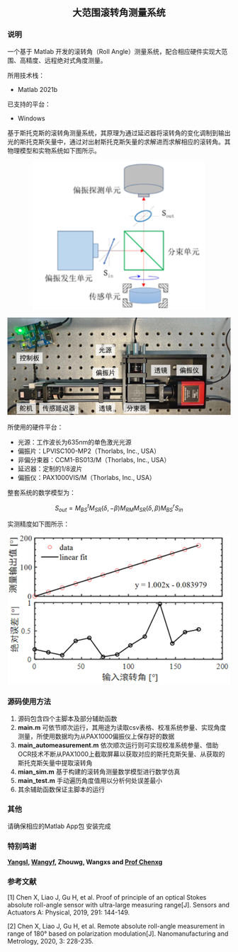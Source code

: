 <h2 align="center">大范围滚转角测量系统</h2>

### 说明

一个基于 Matlab 开发的滚转角（Roll Angle）测量系统，配合相应硬件实现大范围、高精度、远程绝对式角度测量。

所用技术栈：

- Matlab 2021b

已支持的平台：

- Windows

基于斯托克斯的滚转角测量系统，其原理为通过延迟器将滚转角的变化调制到输出光的斯托克斯矢量中，通过对出射斯托克斯矢量的求解进而求解相应的滚转角。其物理模型和实物系统如下图所示。

<p align="center"><img src="images\物理模型.png" alt="物理模型" style="zoom:150%;"></p>

<p align="center"><img src="images\系统实物.png" alt="系统实物" style="zoom:130%;"></p>

所使用的硬件平台：
- 光源：工作波长为635nm的单色激光光源
- 偏振片：LPVISC100-MP2（Thorlabs, Inc., USA）
- 非偏分束器：CCM1-BS013/M（Thorlabs, Inc., USA）
- 延迟器：定制的1/8波片
- 偏振仪：PAX1000VIS/M（Thorlabs, Inc., USA）

整套系统的数学模型为：

$$S_{out}=M_{B S}^{t} M_{S R}(\delta,-\beta) M_{R M} M_{S R}(\delta, \beta) M_{B S}^{r} S_{in} $$

实测精度如下图所示：

<p align="center"><img src="images\实测精度.png" alt="实测精度" style="zoom:120%;"></p>

### 源码使用方法

1. 源码包含四个主脚本及部分辅助函数
2. **main.m** 可依节顺次运行，其用途为读取csv表格、校准系统参量、实现角度测量，所使用数据均为从PAX1000偏振仪上保存好的数据
3. **main_automeasurement.m** 依次顺次运行则可实现校准系统参量、借助OCR技术不断从PAX1000上截取屏幕以获取对应的斯托克斯矢量、从获取的斯托克斯矢量中提取滚转角
4. **mian_sim.m** 基于构建的滚转角测量数学模型进行数学仿真
5. **main_test.m** 手动遍历角度值用以分析何处误差最小
6. 其余辅助函数保证主脚本的运行

### 其他

请确保相应的Matlab App包 安装完成

### 特别鸣谢

**[Yangsl](https://github.com/yslightobe "yslightobe"), [Wangyf](https://github.com/WangYF-learnmore "WangYF-learnmore"), Zhouwg, Wangxs and [Prof Chenxg](https://github.com/xiuguochen "Prof. Dr. Xiuguo Chen")**

### 参考文献

[1] Chen X, Liao J, Gu H, et al. Proof of principle of an optical Stokes absolute roll-angle sensor with ultra-large measuring range[J]. Sensors and Actuators A: Physical, 2019, 291: 144-149.

[2] Chen X, Liao J, Gu H, et al. Remote absolute roll-angle measurement in range of 180° based on polarization modulation[J]. Nanomanufacturing and Metrology, 2020, 3: 228-235.


